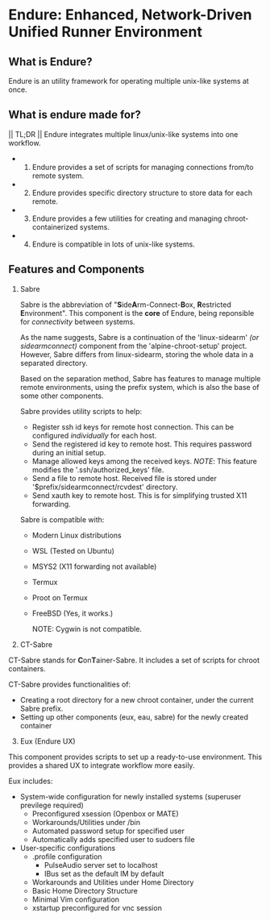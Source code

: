 # Endure: Enhanced, Network-Driven Unified Runner Environment
## What is Endure?
Endure is an utility framework for operating multiple unix-like systems at once.

## What is endure made for?
|| TL;DR || Endure integrates multiple linux/unix-like systems into one workflow.

- 1. Endure provides a set of scripts for managing connections from/to remote system.
- 2. Endure provides specific directory structure to store data for each remote.
- 3. Endure provides a few utilities for creating and managing chroot-containerized systems.
- 4. Endure is compatible in lots of unix-like systems.

## Features and Components
1. Sabre

   Sabre is the abbreviation of "**S**ide**A**rm-Connect-**B**ox, **R**estricted **E**nvironment". This component is the **core** of Endure, being reponsible for *connectivity* between systems.
   
   As the name suggests, Sabre is a continuation of the 'linux-sidearm' *(or sidearmconnect)* component from the 'alpine-chroot-setup' project. However, Sabre differs from linux-sidearm, storing the whole data in a separated directory.

   Based on the separation method, Sabre has features to manage multiple remote environments, using the prefix system, which is also the base of some other components.

   Sabre provides utility scripts to help:

   - Register ssh id keys for remote host connection. This can be configured *individually* for each host.
   - Send the registered id key to remote host. This requires password during an initial setup.
   - Manage allowed keys among the received keys.
     *NOTE*: This feature modifies the '.ssh/authorized\_keys' file.
   - Send a file to remote host. Received file is stored under '$prefix/sidearmconnect/rcvdest' directory.
   - Send xauth key to remote host. This is for simplifying trusted X11 forwarding.

   Sabre is compatible with:

   - Modern Linux distributions
   - WSL (Tested on Ubuntu)
   - MSYS2 (X11 forwarding not available)
   - Termux
   - Proot on Termux
   - FreeBSD (Yes, it works.)

     NOTE: Cygwin is not compatible.

2. CT-Sabre

CT-Sabre stands for **C**on**T**ainer-Sabre. It includes a set of scripts for chroot containers.

CT-Sabre provides functionalities of:

   - Creating a root directory for a new chroot container, under the current Sabre prefix.
   - Setting up other components (eux, eau, sabre) for the newly created container

3. Eux (Endure UX)

This component provides scripts to set up a ready-to-use environment. This provides a shared UX to integrate workflow more easily.

Eux includes:

   - System-wide configuration for newly installed systems (superuser previlege required)
     - Preconfigured xsession (Openbox or MATE)
     - Workarounds/Utilities under /bin
     - Automated password setup for specified user
     - Automatically adds specified user to sudoers file
   - User-specific configurations
     - .profile configuration
       - PulseAudio server set to localhost
       - IBus set as the default IM by default
     - Workarounds and Utilities under Home Directory
     - Basic Home Directory Structure
     - Minimal Vim configuration
     - xstartup preconfigured for vnc session

